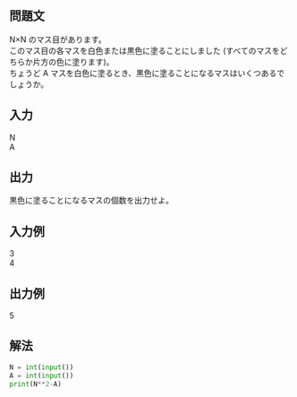 ## 問題文
N×N のマス目があります。  
このマス目の各マスを白色または黒色に塗ることにしました (すべてのマスをどちらか片方の色に塗ります)。  
ちょうど A マスを白色に塗るとき、黒色に塗ることになるマスはいくつあるでしょうか。
## 入力
N  
A
## 出力
黒色に塗ることになるマスの個数を出力せよ。
## 入力例
3  
4
## 出力例
5
## 解法

```python
N = int(input())
A = int(input())
print(N**2-A)